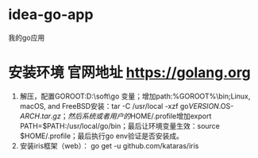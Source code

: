 # idea-go-app
我的go应用

# 安装环境     官网地址 https://golang.org 
  1. 解压，配置GOROOT:D:\soft\go 变量；增加path:%GOROOT%\bin;Linux, macOS, and FreeBSD安装：tar -C /usr/local -xzf go$VERSION.$OS-$ARCH.tar.gz；然后系统或者用户的$HOME/.profile增加export PATH=$PATH:/usr/local/go/bin；最后让环境变量生效：source $HOME/.profile；最后执行go env验证是否安装成。
  2. 安装iris框架（web）： go get -u github.com/kataras/iris
